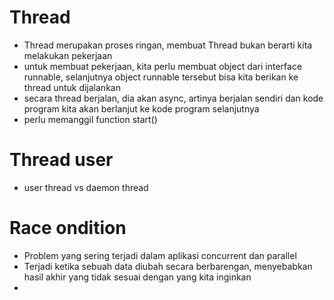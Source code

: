 # Thread
- Thread merupakan proses ringan, membuat Thread bukan berarti kita melakukan pekerjaan
- untuk membuat pekerjaan, kita perlu membuat object dari interface runnable, selanjutnya object runnable tersebut bisa kita berikan ke thread untuk dijalankan
- secara thread berjalan, dia akan async, artinya berjalan sendiri dan kode program kita akan berlanjut ke kode program selanjutnya
- perlu memanggil function start()

# Thread user
- user thread vs daemon thread

# Race ondition
- Problem yang sering terjadi dalam aplikasi concurrent dan parallel
- Terjadi ketika sebuah data diubah secara berbarengan, menyebabkan hasil akhir yang tidak sesuai dengan yang kita inginkan
- 